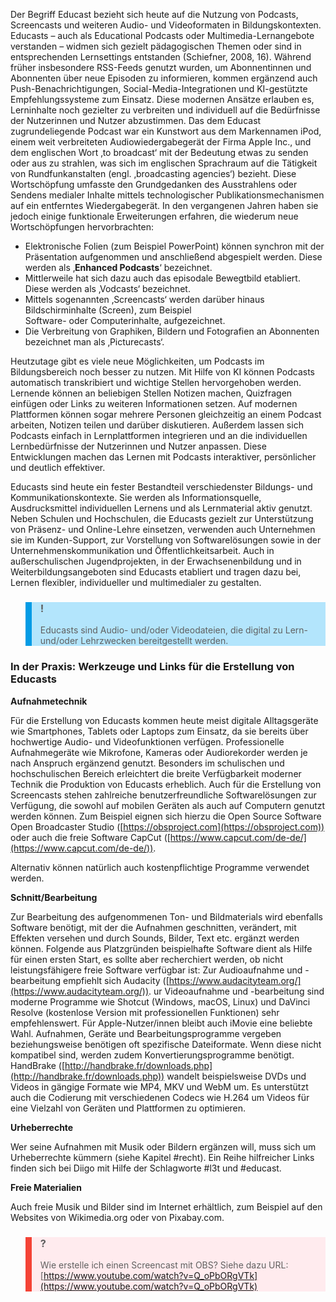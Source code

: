 <!-- filename: 01_Was_sind_Educasts.md -->
<!-- title: Was sind Educasts? -->

Der Begriff Educast bezieht sich heute auf die Nutzung von Podcasts, Screencasts und weiteren Audio- und Videoformaten in Bildungskontexten. Educasts – auch als Educational Podcasts oder Multimedia-Lernangebote verstanden – widmen sich gezielt pädagogischen Themen oder sind in entsprechenden Lernsettings entstanden (Schiefner, 2008, 16). Während früher insbesondere RSS-Feeds genutzt wurden, um Abonnentinnen und Abonnenten über neue Episoden zu informieren, kommen ergänzend auch Push-Benachrichtigungen, Social-Media-Integrationen und KI-gestützte Empfehlungssysteme zum Einsatz. Diese modernen Ansätze erlauben es, Lerninhalte noch gezielter zu verbreiten und individuell auf die Bedürfnisse der Nutzerinnen und Nutzer abzustimmen.
Das dem Educast zugrundeliegende Podcast war ein Kunstwort aus dem Markennamen iPod, einem weit verbreiteten Audiowiedergabegerät der Firma Apple Inc., und dem englischen Wort ‚to broadcast‘ mit der Bedeutung etwas zu senden oder aus zu strahlen, was sich im englischen Sprachraum auf die Tätigkeit von Rundfunkanstalten (engl. ‚broadcasting agencies‘) bezieht. Diese Wortschöpfung umfasste den Grundgedanken des Ausstrahlens oder Sendens medialer Inhalte mittels technologischer Publikationsmechanismen auf ein entferntes Wiedergabegerät. In den vergangenen Jahren haben sie jedoch einige funktionale Erweiterungen erfahren, die wiederum neue Wortschöpfungen hervorbrachten:

- Elektronische Folien (zum Beispiel PowerPoint) können synchron mit der Präsentation aufgenommen und anschließend abgespielt werden. Diese werden als ‚**Enhanced Podcasts**‘ bezeichnet.
- Mittlerweile hat sich dazu auch das episodale Bewegtbild etabliert. Diese werden als ‚Vodcasts‘ bezeichnet.
- Mittels sogenannten ‚Screencasts‘ werden darüber hinaus Bildschirminhalte (Screen), zum Beispiel  
  Software- oder Computerinhalte, aufgezeichnet.
- Die Verbreitung von Graphiken, Bildern und Fotografien an Abonnenten bezeichnet man als ‚Picturecasts‘.

Heutzutage gibt es viele neue Möglichkeiten, um Podcasts im Bildungsbereich noch besser zu nutzen. Mit Hilfe von KI können Podcasts automatisch transkribiert und wichtige Stellen hervorgehoben werden. Lernende können an beliebigen Stellen Notizen machen, Quizfragen einfügen oder Links zu weiteren Informationen setzen. Auf modernen Plattformen können sogar mehrere Personen gleichzeitig an einem Podcast arbeiten, Notizen teilen und darüber diskutieren. Außerdem lassen sich Podcasts einfach in Lernplattformen integrieren und an die individuellen Lernbedürfnisse der Nutzerinnen und Nutzer anpassen. Diese Entwicklungen machen das Lernen mit Podcasts interaktiver, persönlicher und deutlich effektiver.

Educasts sind heute ein fester Bestandteil verschiedenster Bildungs- und Kommunikationskontexte. Sie werden als Informationsquelle, Ausdrucksmittel individuellen Lernens und als Lernmaterial aktiv genutzt. Neben Schulen und Hochschulen, die Educasts gezielt zur Unterstützung von Präsenz- und Online-Lehre einsetzen, verwenden auch Unternehmen sie im Kunden-Support, zur Vorstellung von Softwarelösungen sowie in der Unternehmenskommunikation und Öffentlichkeitsarbeit. Auch in außerschulischen Jugendprojekten, in der Erwachsenenbildung und in Weiterbildungsangeboten sind Educasts etabliert und tragen dazu bei, Lernen flexibler, individueller und multimedialer zu gestalten.

<blockquote style="background: #B3E5FC; border-left: 10px solid #039BE5">

### !

Educasts sind Audio- und/oder Videodateien, die digital zu Lern- und/oder Lehrzwecken bereitgestellt werden.

</blockquote>

### In der Praxis: Werkzeuge und Links für die Erstellung von Educasts

</blockquote>

**Aufnahmetechnik**

Für die Erstellung von Educasts kommen heute meist digitale Alltagsgeräte wie Smartphones, Tablets oder Laptops zum Einsatz, da sie bereits über hochwertige Audio- und Videofunktionen verfügen. Professionelle Aufnahmegeräte wie Mikrofone, Kameras oder Audiorekorder werden je nach Anspruch ergänzend genutzt. Besonders im schulischen und hochschulischen Bereich erleichtert die breite Verfügbarkeit moderner Technik die Produktion von Educasts erheblich. Auch für die Erstellung von Screencasts stehen zahlreiche benutzerfreundliche Softwarelösungen zur Verfügung, die sowohl auf mobilen Geräten als auch auf Computern genutzt werden können. Zum Beispiel eignen sich hierzu die Open Source Software Open Broadcaster Studio ([https://obsproject.com](https://obsproject.com)) oder auch die freie Software CapCut ([https://www.capcut.com/de-de/](https://www.capcut.com/de-de/)).

</blockquote>

Alternativ können natürlich auch kostenpflichtige Programme verwendet werden.

**Schnitt/Bearbeitung**

Zur Bearbeitung des aufgenommenen Ton- und Bildmaterials wird ebenfalls Software benötigt, mit der die Aufnahmen geschnitten, verändert, mit Effekten versehen und durch Sounds, Bilder, Text etc. ergänzt werden können. Folgende aus Platzgründen beispielhafte Software dient als Hilfe für einen ersten Start, es sollte aber recherchiert werden, ob nicht leistungsfähigere freie Software verfügbar ist: Zur Audioaufnahme und -bearbeitung empfiehlt sich Audacity ([https://www.audacityteam.org/](https://www.audacityteam.org/)). ur Videoaufnahme und -bearbeitung sind moderne Programme wie Shotcut (Windows, macOS, Linux) und DaVinci Resolve (kostenlose Version mit professionellen Funktionen) sehr empfehlenswert. Für Apple-Nutzer/innen bleibt auch iMovie eine beliebte Wahl. Aufnahmen, Geräte und Bearbeitungsprogramme vergeben beziehungsweise benötigen oft spezifische Dateiformate. Wenn diese nicht kompatibel sind, werden zudem Konvertierungsprogramme benötigt. HandBrake ([http://handbrake.fr/downloads.php](http://handbrake.fr/downloads.php)) wandelt beispielsweise DVDs und Videos in gängige Formate wie MP4, MKV und WebM um. Es unterstützt auch die Codierung mit verschiedenen Codecs wie H.264 um Videos für eine Vielzahl von Geräten und Plattformen zu optimieren.

**Urheberrechte**

Wer seine Aufnahmen mit Musik oder Bildern ergänzen will, muss sich um Urheberrechte kümmern (siehe Kapitel #recht). Ein Reihe hilfreicher Links finden sich bei Diigo mit Hilfe der Schlagworte #l3t und #educast.

**Freie Materialien**

Auch freie Musik und Bilder sind im Internet erhältlich, zum Beispiel auf den Websites von Wikimedia.org oder von Pixabay.com.

<blockquote style="background: #FFEBEE; border-left: 10px solid #F44336">

### ?

Wie erstelle ich einen Screencast mit OBS? Siehe dazu URL: [https://www.youtube.com/watch?v=Q_oPbORgVTk](https://www.youtube.com/watch?v=Q_oPbORgVTk)

</blockquote>
